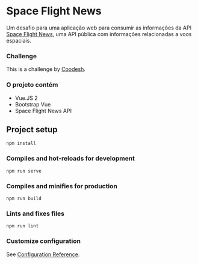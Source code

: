 # Space Flight News

Um desafio para uma aplicação web para consumir as informações da API [Space Flight News](https://spaceflightnewsapi.net/), uma API pública com informações relacionadas a voos espaciais.

### Challenge

This is a challenge by [Coodesh](https://coodesh.com/).

### O projeto contém

- Vue.JS 2
- Bootstrap Vue
- Space Flight News API

## Project setup

```
npm install
```

### Compiles and hot-reloads for development

```
npm run serve
```

### Compiles and minifies for production

```
npm run build
```

### Lints and fixes files

```
npm run lint
```

### Customize configuration

See [Configuration Reference](https://cli.vuejs.org/config/).
